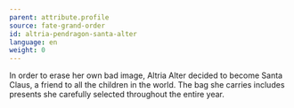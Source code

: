 ```yaml
---
parent: attribute.profile
source: fate-grand-order
id: altria-pendragon-santa-alter
language: en
weight: 0
---
```


In order to erase her own bad image, Altria Alter decided to become Santa Claus, a friend to all the children in the world. 
The bag she carries includes presents she carefully selected throughout the entire year.
